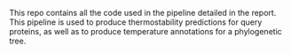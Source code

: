 This repo contains all the code used in the pipeline detailed in the report. 
This pipeline is used to produce thermostability predictions for query proteins, as well as to produce temperature annotations for a phylogenetic tree. 
